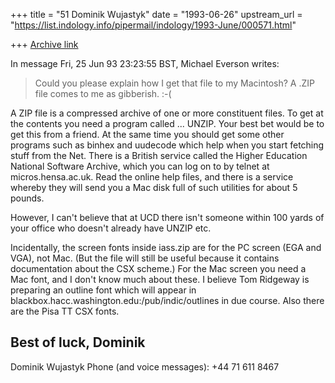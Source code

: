 +++
title = "51 Dominik Wujastyk"
date = "1993-06-26"
upstream_url = "https://list.indology.info/pipermail/indology/1993-June/000571.html"

+++
[Archive link](https://list.indology.info/pipermail/indology/1993-June/000571.html)

In message Fri, 25 Jun 93 23:23:55 BST,
  Michael Everson <EVERSON at IE.UCD.IRLEARN>  writes:

> Could you please explain how I get that file to my Macintosh?
> A .ZIP file comes to me as gibberish. :-(

A ZIP file is a compressed archive of one or more constituent files.  To
get at the contents you need a program called ... UNZIP.  Your best bet
would be to get this from a friend.  At the same time you should get some
other programs such as binhex and uudecode which help when you start
fetching stuff from the Net.  There is a British service called the Higher
Education National Software Archive, which you can log on to by telnet at
micros.hensa.ac.uk.  Read the online help files, and there is a service
whereby they will send you a Mac disk full of such utilities for about 5
pounds.

However, I can't believe that at UCD there isn't someone within 100 yards
of your office who doesn't already have UNZIP etc.

Incidentally, the screen fonts inside iass.zip are for the PC screen (EGA
and VGA), not Mac.  (But the file will still be useful because it contains
documentation about the CSX scheme.)  For the Mac screen you need a Mac
font, and I don't know much about these.  I believe Tom Ridgeway is
preparing an outline font which will appear in
blackbox.hacc.washington.edu:/pub/indic/outlines in due course.  Also there
are the Pisa TT CSX fonts.

Best of luck,
Dominik
--
Dominik Wujastyk           Phone (and voice messages): +44 71 611 8467





